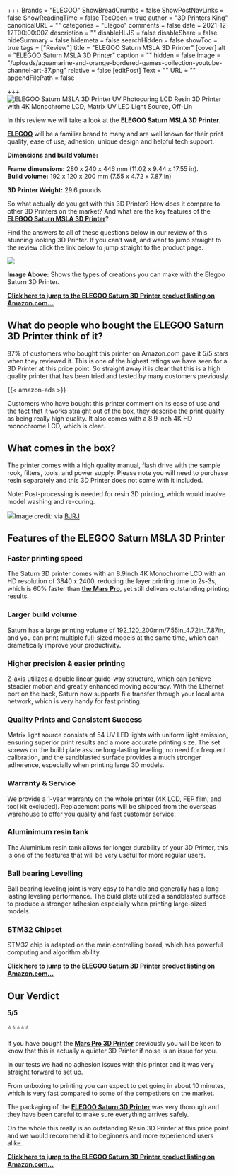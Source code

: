 +++
Brands = "ELEGOO"
ShowBreadCrumbs = false
ShowPostNavLinks = false
ShowReadingTime = false
TocOpen = true
author = "3D Printers King"
canonicalURL = ""
categories = "Elegoo"
comments = false
date = 2021-12-12T00:00:00Z
description = ""
disableHLJS = false
disableShare = false
hideSummary = false
hidemeta = false
searchHidden = false
showToc = true
tags = ["Review"]
title = "ELEGOO Saturn MSLA 3D Printer"
[cover]
alt = "ELEGOO Saturn MSLA 3D Printer"
caption = ""
hidden = false
image = "/uploads/aquamarine-and-orange-bordered-games-collection-youtube-channel-art-37.png"
relative = false
[editPost]
Text = ""
URL = ""
appendFilePath = false

+++
![ELEGOO Saturn MSLA 3D Printer UV Photocuring LCD Resin 3D Printer with 4K Monochrome LCD, Matrix UV LED Light Source, Off-Lin](https://images-na.ssl-images-amazon.com/images/I/61ccRUrkynL._AC_UL604_SR604,400_.jpg)

In this review we will take a look at the **ELEGOO Saturn MSLA 3D Printer**.  

[**ELEGOO**](/brands/elegoo) will be a familiar brand to many and are well known for their print quality, ease of use, adhesion, unique design and helpful tech support.

**Dimensions and build volume:**

**Frame dimensions:** 280 x 240 x 446 mm (11.02 x 9.44 x 17.55 in).  
**Build volume:** 192 x 120 x 200 mm (7.55 x 4.72 x 7.87 in)

**3D Printer Weight:** 29.6 pounds

So what actually do you get with this 3D Printer?  How does it compare to other 3D Printers on the market?  And what are the key features of the [**ELEGOO Saturn MSLA 3D Printer**](https://www.amazon.com/gp/product/B086283SQJ/ref=as_li_tl?ie=UTF8&tag=3dprintersking-20&camp=1789&creative=9325&linkCode=as2&creativeASIN=B086283SQJ&linkId=c3584767634339cc59df95ca77ba2401)?  

Find the answers to all of these questions below in our review of this stunning looking 3D Printer.  If you can’t wait, and want to jump straight to the review click the link below to jump straight to the product page.

![](/uploads/1d6170bb-4728-4f4c-9663-31585f36e1bd.jpeg)

**Image Above:** Shows the types of creations you can make with the Elegoo Saturn 3D Printer.

[**Click here to jump to the ELEGOO Saturn 3D Printer product listing on Amazon.com…**](https://www.amazon.com/gp/product/B086283SQJ/ref=as_li_tl?ie=UTF8&tag=3dprintersking-20&camp=1789&creative=9325&linkCode=as2&creativeASIN=B086283SQJ&linkId=c3584767634339cc59df95ca77ba2401)

## What do people who bought the ELEGOO Saturn 3D Printer think of it?

87% of customers who bought this printer on Amazon.com gave it 5/5 stars when they reviewed it.  This is one of the highest ratings we have seen for a 3D Printer at this price point.  So straight away it is clear that this is a high quality printer that has been tried and tested by many customers previously.

{{< amazon-ads >}}

Customers who have bought this printer comment on its ease of use and the fact that it works straight out of the box, they describe the print quality as being really high quality.  It also comes with a 8.9 inch 4K HD monochrome LCD, which is clear.

## What comes in the box?

The printer comes with a high quality manual, flash drive with the sample rook, filters, tools, and power supply.  Please note you will need to purchase resin separately and this 3D Printer does not come with it included.

Note: Post-processing is needed for resin 3D printing, which would involve model washing and re-curing.

![](https://images-na.ssl-images-amazon.com/images/I/81YRTknX4OL._SL1600_.jpg)Image credit: via [BJRJ](https://m.media-amazon.com/images/I/81YRTknX4OL._CR412,0,1060,1060_UX175.jpg)

## **Features of the ELEGOO Saturn MSLA 3D Printer**

### **Faster printing speed**

The Saturn 3D printer comes with an 8.9inch 4K Monochrome LCD with an HD resolution of 3840 x 2400, reducing the layer printing time to 2s-3s, which is 60% faster than [**the Mars Pro**](https://www.amazon.com/gp/product/B095K3JWP3/ref=as_li_tl?ie=UTF8&tag=3dprintersking-20&camp=1789&creative=9325&linkCode=as2&creativeASIN=B095K3JWP3&linkId=208abdf7dc74d77870ff49abeaab1b94), yet still delivers outstanding printing results.

### **Larger build volume**

Saturn has a large printing volume of 192_120_200mm/7.55in_4.72in_7.87in, and you can print multiple full-sized models at the same time, which can dramatically improve your productivity.

### **Higher precision & easier printing**

Z-axis utilizes a double linear guide-way structure, which can achieve steadier motion and greatly enhanced moving accuracy. With the Ethernet port on the back, Saturn now supports file transfer through your local area network, which is very handy for fast printing.

### **Quality Prints and Consistent Success**

Matrix light source consists of 54 UV LED lights with uniform light emission, ensuring superior print results and a more accurate printing size. The set screws on the build plate assure long-lasting leveling, no need for frequent calibration, and the sandblasted surface provides a much stronger adherence, especially when printing large 3D models.

### **Warranty & Service**

We provide a 1-year warranty on the whole printer (4K LCD, FEP film, and tool kit excluded). Replacement parts will be shipped from the overseas warehouse to offer you quality and fast customer service.

### **Aluminimum resin tank**

The Aluminium resin tank allows for longer durability of your 3D Printer, this is one of the features that will be very useful for more regular users.

### **Ball bearing Levelling**

Ball bearing leveling joint is very easy to handle and generally has a long-lasting leveling performance. The build plate utilized a sandblasted surface to produce a stronger adhesion especially when printing large-sized models.

### **STM32 Chipset**

STM32 chip is adapted on the main controlling board, which has powerful computing and algorithm ability.

[**Click here to jump to the ELEGOO Saturn 3D Printer product listing on Amazon.com…**](https://www.amazon.com/gp/product/B086283SQJ/ref=as_li_tl?ie=UTF8&tag=3dprintersking-20&camp=1789&creative=9325&linkCode=as2&creativeASIN=B086283SQJ&linkId=c3584767634339cc59df95ca77ba2401)

## Our Verdict

**5/5**

⭐⭐⭐⭐⭐

If you have bought the [**Mars Pro 3D Printer**](https://www.amazon.com/gp/product/B095K3JWP3/ref=as_li_tl?ie=UTF8&tag=3dprintersking-20&camp=1789&creative=9325&linkCode=as2&creativeASIN=B095K3JWP3&linkId=208abdf7dc74d77870ff49abeaab1b94) previously you will be keen to know that this is actually a quieter 3D Printer if noise is an issue for you.  

In our tests we had no adhesion issues with this printer and it was very straight forward to set up.  

From unboxing to printing you can expect to get going in about 10 minutes, which is very fast compared to some of the competitors on the market.  

The packaging of the [**ELEGOO Saturn 3D Printer**](https://www.amazon.com/gp/product/B086283SQJ/ref=as_li_tl?ie=UTF8&tag=3dprintersking-20&camp=1789&creative=9325&linkCode=as2&creativeASIN=B086283SQJ&linkId=c3584767634339cc59df95ca77ba2401) was very thorough and they have been careful to make sure everything arrives safely.

On the whole this really is an outstanding Resin 3D Printer at this price point and we would recommend it to beginners and more experienced users alike.

[**Click here to jump to the ELEGOO Saturn 3D Printer product listing on Amazon.com…**](https://www.amazon.com/gp/product/B086283SQJ/ref=as_li_tl?ie=UTF8&tag=3dprintersking-20&camp=1789&creative=9325&linkCode=as2&creativeASIN=B086283SQJ&linkId=c3584767634339cc59df95ca77ba2401)